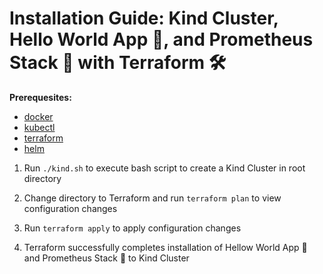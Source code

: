 # Installation Guide: Kind Cluster, Hello World App 🚀, and Prometheus Stack 🔎 with Terraform 🛠

**Prerequesites:**
- [docker](https://www.docker.com/products/docker-desktop/)
- [kubectl](https://kubernetes.io/docs/tasks/tools/)
- [terraform](https://developer.hashicorp.com/terraform/install)
- [helm](https://helm.sh/docs/intro/install/)



1. Run `./kind.sh` to execute bash script to create a Kind Cluster in root directory


2. Change directory to Terraform and run `terraform plan` to view configuration changes


3. Run `terraform apply` to apply configuration changes 


4. Terraform successfully completes installation of Hellow World App 🚀 and Prometheus Stack 🔎 to Kind Cluster



